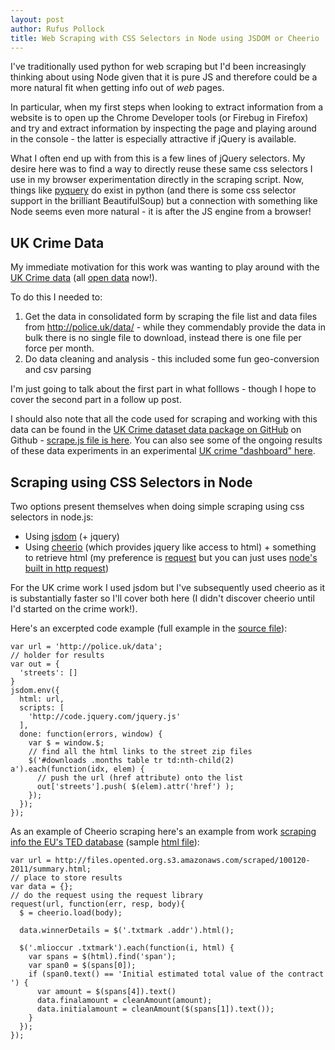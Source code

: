 ```yaml
---
layout: post
author: Rufus Pollock
title: Web Scraping with CSS Selectors in Node using JSDOM or Cheerio
---
```


I've traditionally used python for web scraping but I'd been increasingly thinking about using Node given that it is pure JS and therefore could be a more natural fit when getting info out of *web* pages.

In particular, when my first steps when looking to extract information from a website is to open up the Chrome Developer tools (or Firebug in Firefox) and try and extract information by inspecting the page and playing around in the console - the latter is especially attractive if jQuery is available.

What I often end up with from this is a few lines of jQuery selectors. My desire here was to find a way to directly reuse these same css selectors I use in my browser experimentation directly in the scraping script. Now, things like [pyquery][] do exist in python (and there is some css selector support in the brilliant BeautifulSoup) but a connection with something like Node seems even more natural - it is after the JS engine from a browser!

[pyquery]: http://packages.python.org/pyquery/

## UK Crime Data

My immediate motivation for this work was wanting to play around with the [UK Crime data][ukcrime] (all [open data][] now!).

To do this I needed to:

1. Get the data in consolidated form by scraping the file list and data files from <http://police.uk/data/> - while they commendably provide the data in bulk there is no single file to download, instead there is one file per force per month. 
2. Do data cleaning and analysis - this included some fun geo-conversion and csv parsing

I'm just going to talk about the first part in what folllows - though I hope to cover the second part in a follow up post.

I should also note that all the code used for scraping and working with this data can be found in the [UK Crime dataset data package on GitHub][code] on Github - [scrape.js file is here][scrape.js]. You can also see some of the ongoing results of these data experiments in an experimental [UK crime "dashboard" here][dashboard].

[ukcrime]: http://police.uk/data
[code]: https://github.com/datasets/crime-uk
[scrape.js]: https://github.com/datasets/crime-uk/blob/master/scripts/scrape.js
[open data]: http://opendefinition.org/
[dashboard]: http://okfnlabs.org/crime/

## Scraping using CSS Selectors in Node

Two options present themselves when doing simple scraping using css selectors in node.js:

* Using [jsdom][] (+ jquery)
* Using [cheerio][] (which provides jquery like access to html) + something to retrieve html (my preference is [request][] but you can just uses [node's built in http request][node-http])

[jsdom]: https://github.com/tmpvar/jsdom
[cheerio]: https://github.com/MatthewMueller/cheerio
[request]: https://github.com/mikeal/request
[node-http]: http://nodejs.org/docs/v0.6.11/api/http.html#http.request

For the UK crime work I used jsdom but I've subsequently used cheerio as it is substantially faster so I'll cover both here (I didn't discover cheerio until I'd started on the crime work!).

Here's an excerpted code example (full example in the [source file][scrape.js]):

    var url = 'http://police.uk/data';
    // holder for results
    var out = {
      'streets': []
    }
    jsdom.env({
      html: url,
      scripts: [
        'http://code.jquery.com/jquery.js'
      ],
      done: function(errors, window) {
        var $ = window.$;
        // find all the html links to the street zip files
        $('#downloads .months table tr td:nth-child(2) a').each(function(idx, elem) {
          // push the url (href attribute) onto the list
          out['streets'].push( $(elem).attr('href') );
        });
      });
    });

As an example of Cheerio scraping here's an example from work [scraping info the EU's TED database][opented] (sample [html file][sample]):

[opented]: https://github.com/datasets/opented
[sample]: http://files.opented.org.s3.amazonaws.com/scraped/100120-2011/summary.html

    var url = http://files.opented.org.s3.amazonaws.com/scraped/100120-2011/summary.html;
    // place to store results
    var data = {};
    // do the request using the request library
    request(url, function(err, resp, body){
      $ = cheerio.load(body);

      data.winnerDetails = $('.txtmark .addr').html();

      $('.mlioccur .txtmark').each(function(i, html) {
        var spans = $(html).find('span');
        var span0 = $(spans[0]);
        if (span0.text() == 'Initial estimated total value of the contract ') {
          var amount = $(spans[4]).text()
          data.finalamount = cleanAmount(amount);
          data.initialamount = cleanAmount($(spans[1]).text());
        }
      });
    });

